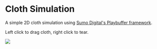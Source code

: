 # Cloth Simulation
A simple 2D cloth simulation using [Sumo Digital's Playbuffer framework](https://github.com/sumo-digital-academy/playbuffer).

Left click to drag cloth, right click to tear.

![](https://github.com/g-m-johnson/2D-ClothSim/blob/main/2D-ClothSim.gif)
